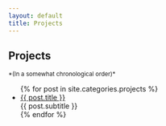```yaml
---
layout: default
title: Projects
---
```

<h2> Projects </h2>
<small>*(In a somewhat chronological order)*</small>
<ul class="posts">
	{% for post in site.categories.projects %} 
	<li class="postitem" data-section="{{ post.title }}">
		<a class="alist" href="{{ site.url }}{{ post.url }}">
			{{ post.title }}
		</a> <br />
		<span class="desc">
			{{ post.subtitle }}
		</span>
	</li>
	{% endfor %} 
</ul>
